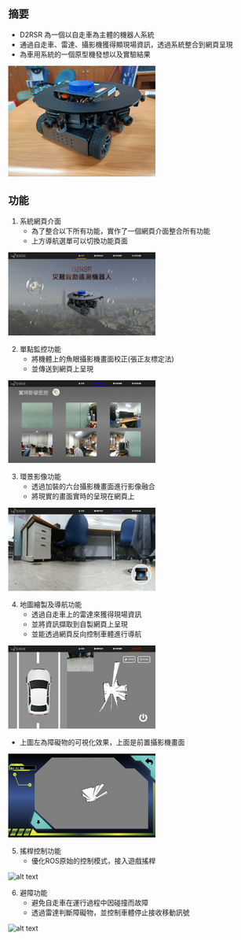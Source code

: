 ## 摘要
- D2RSR 為一個以自走車為主體的機器人系統
- 通過自走車、雷達、攝影機獲得顯現場資訊，透過系統整合到網頁呈現
- 為車用系統的一個原型機發想以及實驗結果

<img src="../img/116531.jpg" alt="alt text" width="300"/>

## 功能
1. 系統網頁介面
    - 為了整合以下所有功能，實作了一個網頁介面整合所有功能
    - 上方導航選單可以切換功能頁面

<img src="../img/網頁.png" alt="alt text" width="300"/>


2. 單點監控功能
    - 將機體上的魚眼攝影機畫面校正(張正友標定法)
    - 並傳送到網頁上呈現

<img src="../img/網格監控.png" alt="alt text" width="300"/>


3. 環景影像功能
    - 透過加裝的六台攝影機畫面進行影像融合
    - 將現實的畫面實時的呈現在網頁上

<img src="../img/環景.png" alt="alt text" width="300"/>

4. 地圖繪製及導航功能
    - 透過自走車上的雷達來獲得現場資訊
    - 並將資訊擷取到自製網頁上呈現
    - 並能透過網頁反向控制車體進行導航

<img src="../img/new_map.jpg" alt="alt text" width="300"/>

- 上圖左為障礙物的可視化效果，上面是前置攝影機畫面

<img src="../img/navigation.png" alt="alt text" width="300"/>

5. 搖桿控制功能
    - 優化ROS原始的控制模式，接入遊戲搖桿

<img src="../img/搖桿車子.gif" alt="alt text" width="300"/>
    
6. 避障功能
    - 避免自走車在運行過程中因碰撞而故障
    - 透過雷達判斷障礙物，並控制車體停止接收移動訊號

<img src="../img/避帳.gif" alt="alt text" width="300"/>